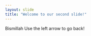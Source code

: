 ```yaml
---
layout: slide
title: "Welcome to our second slide!"
---
```

Bismillah
Use the left arrow to go back!